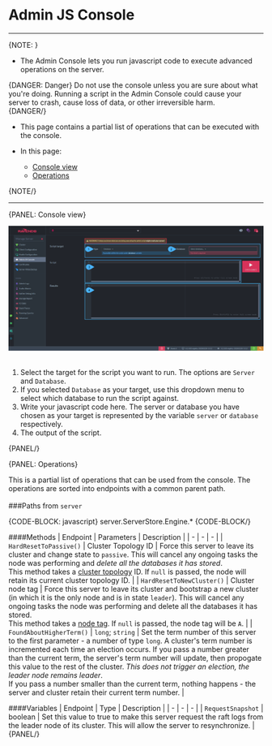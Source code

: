 ﻿# Admin JS Console

---

{NOTE: }

* The Admin Console lets you run javascript code to execute advanced operations on the server.  

{DANGER: Danger}
Do not use the console unless you are sure about what you're doing. Running a script in the Admin Console could cause your server to crash, cause loss of 
data, or other irreversible harm.  
{DANGER/}

* This page contains a partial list of operations that can be executed with the console.  

* In this page:
    * [Console view](../../../studio/server/debug/admin-js-console#console-view)
    * [Operations](../../../studio/server/debug/admin-js-console#operations)

{NOTE/}

---

{PANEL: Console view}

![](images/AdminJSConsole.png)  
<br/>
1. Select the target for the script you want to run. The options are `Server` and `Database`.  
2. If you selected `Database` as your target, use this dropdown menu to select which database to run the script against.  
3. Write your javascript code here. The server or database you have chosen as your target is represented by the variable `server` or `database` 
respectively.  
4. The output of the script.  

{PANEL/}

{PANEL: Operations}

This is a partial list of operations that can be used from the console. The operations are sorted into endpoints with a common parent path.  
<br/>
###Paths from `server`  

{CODE-BLOCK: javascript}
server.ServerStore.Engine.*
{CODE-BLOCK/}

####Methods
| Endpoint | Parameters | Description |
| - | - | - |
| `HardResetToPassive()` | Cluster Topology ID | Force this server to leave its cluster and change state to `passive`. This will cancel any ongoing tasks the node was performing and _delete all the databases it has stored_. <br/>This method takes a [cluster topology](../../../server/clustering/rachis/cluster-topology) ID. If `null` is passed, the node will retain its current cluster topology ID. |
| `HardResetToNewCluster()` | Cluster node tag | Force this server to leave its cluster and bootstrap a new cluster (in which it is the only node and is in state `leader`). This will cancel any ongoing tasks the node was performing and delete all the databases it has stored. <br/>This method takes a [node tag](../../../glossary/node-tag). If `null` is passed, the node tag will be `A`. |
| `FoundAboutHigherTerm()` | `long`; `string` | Set the term number of this server to the first parameter - a number of type `long`. A cluster's term number is incremented each time an election occurs. If you pass a number greater than the current term, the server's term number will update, then propogate this value to the rest of the cluster. _*This does not trigger an election, the leader node remains leader*_. <br/>If you pass a number smaller than the current term, nothing happens - the server and cluster retain their current term number. |

####Variables
| Endpoint | Type | Description |
| - | - | - |
| `RequestSnapshot` | boolean | Set this value to true to make this server request the raft logs from the leader node of its cluster. This will allow the server to resynchronize. |
{PANEL/}
